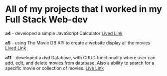 # All of my projects that I worked in my Full Stack Web-dev



**a4** - developed a simple JavaScript Calculator [Lived Link](http://303.itpwebdev.com/~trannhan/a4/index.html)

**a5** - using The Movie DB API to create a website display all the movies [Lived Link](http://303.itpwebdev.com/~trannhan/a5/index.html)

**a11** - developed a dvd Database, with CRUD functionality where user can add, edit, and delete movies from database. Also a ability to search for a specific movie or collection of movies. [Live Link](http://303.itpwebdev.com/~trannhan/a11/index.php)
